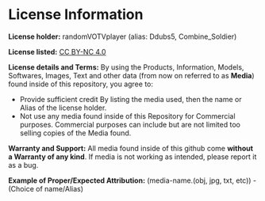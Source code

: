 # License Information

**License holder:**
randomVOTVplayer (alias: Ddubs5, Combine_Soldier)

**License listed:** 
[CC BY-NC 4.0](https://creativecommons.org/licenses/by-nc/4.0/)

**License details and Terms:**
By using the Products, Information, Models, Softwares, Images, Text and other data (from now on referred to as **Media**) found inside of this repository, you agree to:
- Provide sufficient credit By listing the media used, then the name or Alias of the license holder.
- Not use any media found inside of this Repository for Commercial purposes. Commercial purposes can include but are not limited too selling copies of the Media found.


**Warranty and Support:**
All media found inside of this github come **without a Warranty of any kind**. If media is not working as intended, please report it as a bug.

**Example of Proper/Expected Attribution:** 
(media-name.(obj, jpg, txt, etc)) - (Choice of name/Alias)